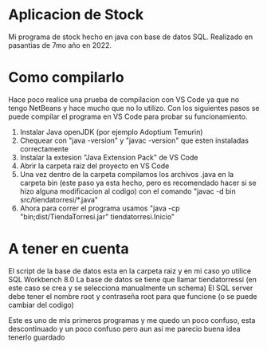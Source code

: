 # Aplicacion de Stock
Mi programa de stock hecho en java con base de datos SQL. Realizado en pasantias de 7mo año en 2022.


# Como compilarlo
Hace poco realice una prueba de compilacion con VS Code ya que no tengo NetBeans y hace mucho que no lo utilizo.
Con los siguientes pasos se puede compilar el programa en VS Code para probar su funcionamiento.

1. Instalar Java openJDK (por ejemplo Adoptium Temurin)
2. Chequear con "java -version" y "javac -version" que esten instaladas correctamente
3. Instalar la extesion "Java Extension Pack" de VS Code
4. Abrir la carpeta raiz del proyecto en VS Code
5. Una vez dentro de la carpeta compilamos los archivos .java en la carpeta bin (este paso ya esta hecho, pero es recomendado hacer si se hizo alguna modificacion al codigo)
con el comando "javac -d bin src/tiendatorresi/*.java"
6. Ahora para correr el programa usamos "java -cp "bin;dist/TiendaTorresi.jar"  tiendatorresi.Inicio"

# A tener en cuenta
El script de la base de datos esta en la carpeta raiz y en mi caso yo utilice SQL Workbench 8.0
La base de datos se tiene que llamar tiendatorressi (en este caso se crea y se selecciona manualmente un schema)
El SQL server debe tener el nombre root y contraseña root para que funcione (o se puede cambiar del codigo)

Este es uno de mis primeros programas y me quedo un poco confuso, esta descontinuado y un poco confuso pero aun asi me parecio buena idea tenerlo guardado
